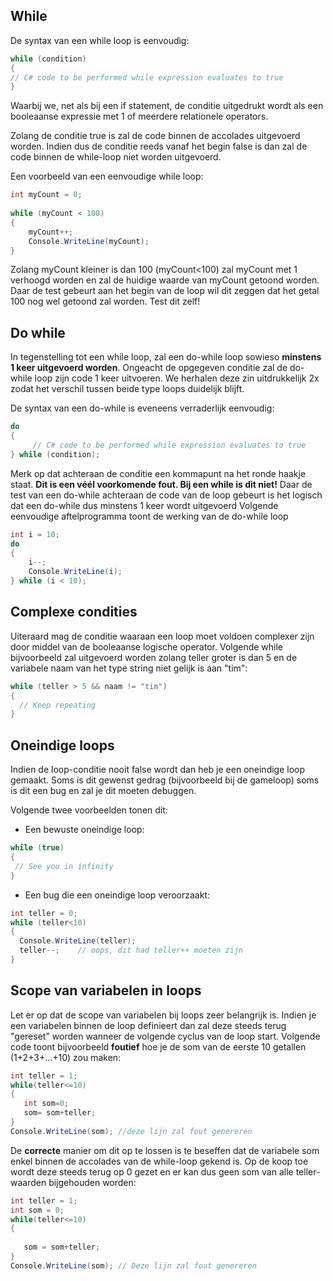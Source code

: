
## While
De syntax van een while loop is eenvoudig:

```csharp
while (condition) 
{
// C# code to be performed while expression evaluates to true
}
```
Waarbij we, net als bij een if statement, de conditie uitgedrukt wordt als een booleaanse expressie met 1 of meerdere relationele operators.

Zolang de conditie true is zal de code binnen de accolades uitgevoerd worden. Indien dus de conditie reeds vanaf het begin false is dan zal de code binnen de while-loop niet worden uitgevoerd.

Een voorbeeld van een eenvoudige while loop:

```csharp
int myCount = 0;
 
while (myCount < 100)
{
    myCount++;
    Console.WriteLine(myCount);
}
```
Zolang myCount kleiner is dan 100 (myCount<100) zal myCount met 1 verhoogd worden en zal de huidige waarde van myCount getoond worden. Daar de test gebeurt aan het begin van de loop wil dit zeggen dat het getal 100 nog wel getoond zal worden. Test dit zelf!

## Do while
In tegenstelling tot een while loop, zal een do-while loop sowieso **minstens 1 keer uitgevoerd worden**. Ongeacht de opgegeven conditie zal de do-while loop zijn code 1 keer uitvoeren. We herhalen deze zin uitdrukkelijk 2x zodat het verschil tussen beide type loops duidelijk blijft.

De syntax van een do-while is eveneens verraderlijk eenvoudig:

```csharp
do
{
     // C# code to be performed while expression evaluates to true
} while (condition);
```

Merk op dat achteraan de conditie een kommapunt na het ronde haakje staat. **Dit is een véél voorkomende fout. Bij een while is dit niet!**
Daar de test van een do-while achteraan de code van de loop gebeurt is het logisch dat een do-while dus minstens 1 keer wordt uitgevoerd
Volgende eenvoudige aftelprogramma toont de werking van de do-while loop


```csharp
int i = 10;
do
{
    i--;
    Console.WriteLine(i);
} while (i < 10);
```

## Complexe condities

Uiteraard mag de conditie waaraan een loop moet voldoen complexer zijn door middel van de booleaanse logische operator.
Volgende while bijvoorbeeld zal uitgevoerd worden zolang teller groter is dan 5 en de variabele naam van het type string niet gelijk is aan "tim":
```csharp
while (teller > 5 && naam != "tim")
{
  // Keep repeating
}
```

## Oneindige loops
Indien de loop-conditie nooit false wordt dan heb je een oneindige loop gemaakt. Soms is dit gewenst gedrag (bijvoorbeeld bij de gameloop) soms is dit een bug en zal je dit moeten debuggen.

Volgende twee voorbeelden tonen dit:
* Een bewuste oneindige loop:
```csharp
while (true)
{
 // See you in infinity
}
```
* Een bug die een oneindige loop veroorzaakt:
```csharp
int teller = 0; 
while (teller<10)
{
  Console.WriteLine(teller);
  teller--;    // oops, dit had teller++ moeten zijn
}
```

## Scope van variabelen in loops
Let er op dat de scope van variabelen bij loops zeer belangrijk is. Indien je een variabelen binnen de loop definieert dan zal deze steeds terug "gereset" worden wanneer de volgende cyclus van de loop start.
Volgende code toont bijvoorbeeld **foutief** hoe je de som van de eerste 10 getallen (1+2+3+...+10) zou maken:

```csharp
int teller = 1;
while(teller<=10)
{
   int som=0;
   som= som+teller;
}
Console.WriteLine(som); //deze lijn zal fout genereren
```

De **correcte** manier om dit op te lossen is te beseffen dat de variabele som enkel binnen de accolades van de while-loop gekend is. Op de koop toe wordt deze steeds terug op 0 gezet en er kan dus geen som van alle teller-waarden bijgehouden worden:
```csharp
int teller = 1;
int som = 0;  
while(teller<=10)
{
   
   som = som+teller;
}
Console.WriteLine(som); // Deze lijn zal fout genereren
```
